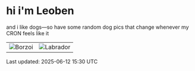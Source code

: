 # hi i'm Leoben

and i like dogs—so have some random dog pics that change whenever my CRON feels like it

|  |  |
|--------|----------|
| ![Borzoi](https://random-dog-vercel.vercel.app/api/random-borzoi?v=1749742235) | ![Labrador](https://random-dog-vercel.vercel.app/api/random-labrador?v=1749742235) |

Last updated: 2025-06-12 15:30 UTC
